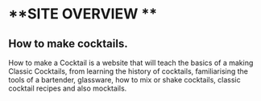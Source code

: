 # **SITE OVERVIEW **
## **How to make cocktails.** 
How to make a Cocktail is a website that will teach the basics of a making Classic Cocktails,
from learning the history of cocktails, familiarising the tools of a bartender, glassware, how to mix or shake 
cocktails, classic cocktail recipes and also mocktails.
